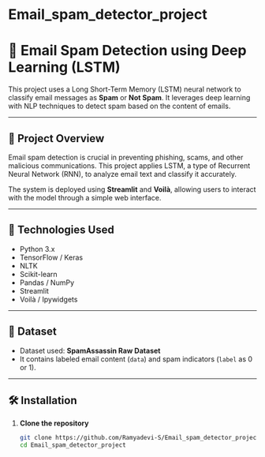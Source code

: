 # Email_spam_detector_project
# 📧 Email Spam Detection using Deep Learning (LSTM)

This project uses a Long Short-Term Memory (LSTM) neural network to classify email messages as **Spam** or **Not Spam**. It leverages deep learning with NLP techniques to detect spam based on the content of emails.

---

## 🚀 Project Overview

Email spam detection is crucial in preventing phishing, scams, and other malicious communications. This project applies LSTM, a type of Recurrent Neural Network (RNN), to analyze email text and classify it accurately.

The system is deployed using **Streamlit** and **Voilà**, allowing users to interact with the model through a simple web interface.

---

## 🧠 Technologies Used

- Python 3.x
- TensorFlow / Keras
- NLTK
- Scikit-learn
- Pandas / NumPy
- Streamlit
- Voilà / Ipywidgets

---

## 📂 Dataset

- Dataset used: **SpamAssassin Raw Dataset**
- It contains labeled email content (`data`) and spam indicators (`label` as 0 or 1).

---

## 🛠️ Installation

1. **Clone the repository**
   ```bash
   git clone https://github.com/Ramyadevi-S/Email_spam_detector_project.git
   cd Email_spam_detector_project
